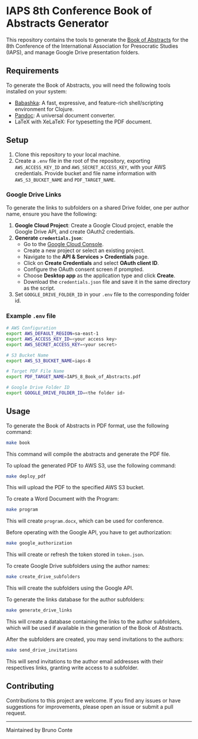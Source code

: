 # IAPS 8th Conference Book of Abstracts Generator

This repository contains the tools to generate the [Book of Abstracts](https://bit.ly/iaps8-abstracts) for the 8th Conference of the International Association for Presocratic Studies (IAPS), and manage Google Drive presentation folders.

## Requirements

To generate the Book of Abstracts, you will need the following tools installed on your system:

- [Babashka](https://github.com/babashka/babashka): A fast, expressive, and feature-rich shell/scripting environment for Clojure.
- [Pandoc](https://pandoc.org/): A universal document converter.
- LaTeX with XeLaTeX: For typesetting the PDF document.

## Setup

1. Clone this repository to your local machine.
2. Create a `.env` file in the root of the repository, exporting `AWS_ACCESS_KEY_ID` and `AWS_SECRET_ACCESS_KEY`, with your AWS credentials. Provide bucket and file name information with `AWS_S3_BUCKET_NAME` and `PDF_TARGET_NAME`.

### Google Drive Links

To generate the links to subfolders on a shared Drive folder, one per author name, ensure you have the following:

1. **Google Cloud Project**: Create a Google Cloud project, enable the Google Drive API, and create OAuth2 credentials.
2. **Generate `credentials.json`**:
   - Go to the [Google Cloud Console](https://console.cloud.google.com/).
   - Create a new project or select an existing project.
   - Navigate to the **API & Services > Credentials** page.
   - Click on **Create Credentials** and select **OAuth client ID**.
   - Configure the OAuth consent screen if prompted.
   - Choose **Desktop app** as the application type and click **Create**.
   - Download the `credentials.json` file and save it in the same directory as the script.
 3. Set `GOOGLE_DRIVE_FOLDER_ID` in your `.env` file to the corresponding folder id.

### Example `.env` file

```sh
# AWS Configuration
export AWS_DEFAULT_REGION=sa-east-1
export AWS_ACCESS_KEY_ID=<your access key>
export AWS_SECRET_ACCESS_KEY=<your secret>

# S3 Bucket Name
export AWS_S3_BUCKET_NAME=iaps-8

# Target PDF File Name
export PDF_TARGET_NAME=IAPS_8_Book_of_Abstracts.pdf

# Google Drive Folder ID
export GOOGLE_DRIVE_FOLDER_ID=<the folder id>
```

## Usage

To generate the Book of Abstracts in PDF format, use the following command:

```sh
make book
```

This command will compile the abstracts and generate the PDF file.

To upload the generated PDF to AWS S3, use the following command:

```sh
make deploy_pdf
```

This will upload the PDF to the specified AWS S3 bucket.

To create a Word Document with the Program:

```sh
make program
```

This will create `program.docx`, which can be used for conference.

Before operating with the Google API, you have to get authorization:

```sh
make google_authorization
```

This will create or refresh the token stored in `token.json`.

To create Google Drive subfolders using the author names:

```sh
make create_drive_subfolders
```

This will create the subfolders using the Google API.

To generate the links database for the author subfolders:

```sh
make generate_drive_links
```

This will create a database containing the links to the author subfolders, which will be used if available in the generation of the Book of Abstracts.

After the subfolders are created, you may send invitations to the authors:

```sh
make send_drive_invitations
```

This will send invitations to the author email addresses with their respectives links, granting write access to a subfolder.

## Contributing

Contributions to this project are welcome. If you find any issues or have suggestions for improvements, please open an issue or submit a pull request.

---
Maintained by Bruno Conte
